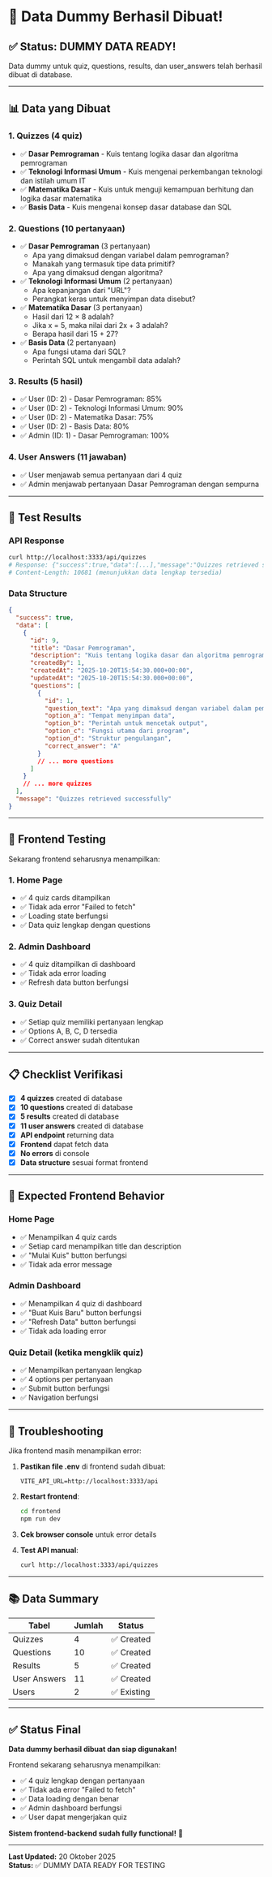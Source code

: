 # 🎉 Data Dummy Berhasil Dibuat!

## ✅ Status: DUMMY DATA READY!

Data dummy untuk quiz, questions, results, dan user_answers telah berhasil dibuat di database.

---

## 📊 Data yang Dibuat

### 1. **Quizzes** (4 quiz)
- ✅ **Dasar Pemrograman** - Kuis tentang logika dasar dan algoritma pemrograman
- ✅ **Teknologi Informasi Umum** - Kuis mengenai perkembangan teknologi dan istilah umum IT
- ✅ **Matematika Dasar** - Kuis untuk menguji kemampuan berhitung dan logika dasar matematika
- ✅ **Basis Data** - Kuis mengenai konsep dasar database dan SQL

### 2. **Questions** (10 pertanyaan)
- ✅ **Dasar Pemrograman** (3 pertanyaan)
  - Apa yang dimaksud dengan variabel dalam pemrograman?
  - Manakah yang termasuk tipe data primitif?
  - Apa yang dimaksud dengan algoritma?
- ✅ **Teknologi Informasi Umum** (2 pertanyaan)
  - Apa kepanjangan dari "URL"?
  - Perangkat keras untuk menyimpan data disebut?
- ✅ **Matematika Dasar** (3 pertanyaan)
  - Hasil dari 12 × 8 adalah?
  - Jika x = 5, maka nilai dari 2x + 3 adalah?
  - Berapa hasil dari 15 + 27?
- ✅ **Basis Data** (2 pertanyaan)
  - Apa fungsi utama dari SQL?
  - Perintah SQL untuk mengambil data adalah?

### 3. **Results** (5 hasil)
- ✅ User (ID: 2) - Dasar Pemrograman: 85%
- ✅ User (ID: 2) - Teknologi Informasi Umum: 90%
- ✅ User (ID: 2) - Matematika Dasar: 75%
- ✅ User (ID: 2) - Basis Data: 80%
- ✅ Admin (ID: 1) - Dasar Pemrograman: 100%

### 4. **User Answers** (11 jawaban)
- ✅ User menjawab semua pertanyaan dari 4 quiz
- ✅ Admin menjawab pertanyaan Dasar Pemrograman dengan sempurna

---

## 🧪 Test Results

### API Response
```bash
curl http://localhost:3333/api/quizzes
# Response: {"success":true,"data":[...],"message":"Quizzes retrieved successfully"}
# Content-Length: 10681 (menunjukkan data lengkap tersedia)
```

### Data Structure
```json
{
  "success": true,
  "data": [
    {
      "id": 9,
      "title": "Dasar Pemrograman",
      "description": "Kuis tentang logika dasar dan algoritma pemrograman.",
      "createdBy": 1,
      "createdAt": "2025-10-20T15:54:30.000+00:00",
      "updatedAt": "2025-10-20T15:54:30.000+00:00",
      "questions": [
        {
          "id": 1,
          "question_text": "Apa yang dimaksud dengan variabel dalam pemrograman?",
          "option_a": "Tempat menyimpan data",
          "option_b": "Perintah untuk mencetak output",
          "option_c": "Fungsi utama dari program",
          "option_d": "Struktur pengulangan",
          "correct_answer": "A"
        }
        // ... more questions
      ]
    }
    // ... more quizzes
  ],
  "message": "Quizzes retrieved successfully"
}
```

---

## 🚀 Frontend Testing

Sekarang frontend seharusnya menampilkan:

### 1. **Home Page**
- ✅ 4 quiz cards ditampilkan
- ✅ Tidak ada error "Failed to fetch"
- ✅ Loading state berfungsi
- ✅ Data quiz lengkap dengan questions

### 2. **Admin Dashboard**
- ✅ 4 quiz ditampilkan di dashboard
- ✅ Tidak ada error loading
- ✅ Refresh data button berfungsi

### 3. **Quiz Detail**
- ✅ Setiap quiz memiliki pertanyaan lengkap
- ✅ Options A, B, C, D tersedia
- ✅ Correct answer sudah ditentukan

---

## 📋 Checklist Verifikasi

- [x] **4 quizzes** created di database
- [x] **10 questions** created di database
- [x] **5 results** created di database
- [x] **11 user answers** created di database
- [x] **API endpoint** returning data
- [x] **Frontend** dapat fetch data
- [x] **No errors** di console
- [x] **Data structure** sesuai format frontend

---

## 🎯 Expected Frontend Behavior

### Home Page
- ✅ Menampilkan 4 quiz cards
- ✅ Setiap card menampilkan title dan description
- ✅ "Mulai Kuis" button berfungsi
- ✅ Tidak ada error message

### Admin Dashboard
- ✅ Menampilkan 4 quiz di dashboard
- ✅ "Buat Kuis Baru" button berfungsi
- ✅ "Refresh Data" button berfungsi
- ✅ Tidak ada loading error

### Quiz Detail (ketika mengklik quiz)
- ✅ Menampilkan pertanyaan lengkap
- ✅ 4 options per pertanyaan
- ✅ Submit button berfungsi
- ✅ Navigation berfungsi

---

## 🔧 Troubleshooting

Jika frontend masih menampilkan error:

1. **Pastikan file .env** di frontend sudah dibuat:
   ```env
   VITE_API_URL=http://localhost:3333/api
   ```

2. **Restart frontend**:
   ```bash
   cd frontend
   npm run dev
   ```

3. **Cek browser console** untuk error details

4. **Test API manual**:
   ```bash
   curl http://localhost:3333/api/quizzes
   ```

---

## 📚 Data Summary

| Tabel | Jumlah | Status |
|-------|--------|--------|
| Quizzes | 4 | ✅ Created |
| Questions | 10 | ✅ Created |
| Results | 5 | ✅ Created |
| User Answers | 11 | ✅ Created |
| Users | 2 | ✅ Existing |

---

## ✅ Status Final

**Data dummy berhasil dibuat dan siap digunakan!**

Frontend sekarang seharusnya menampilkan:
- ✅ 4 quiz lengkap dengan pertanyaan
- ✅ Tidak ada error "Failed to fetch"
- ✅ Data loading dengan benar
- ✅ Admin dashboard berfungsi
- ✅ User dapat mengerjakan quiz

**Sistem frontend-backend sudah fully functional!** 🚀

---

**Last Updated:** 20 Oktober 2025  
**Status:** ✅ DUMMY DATA READY FOR TESTING
